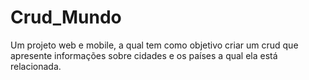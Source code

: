 # Crud_Mundo
Um projeto web e mobile, a qual tem como objetivo criar um crud que apresente informações sobre cidades e os países a qual ela está relacionada.
